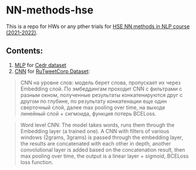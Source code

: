 # NN-methods-hse

This is a repo for HWs or any pther trials for [HSE NN methods in NLP course (2021-2022)](https://github.com/daria-sa/NNmethods_ba_hse21-22).

## Contents:
1. [MLP](MLP_cedr.ipynb) for [Cedr dataset](https://huggingface.co/datasets/cedr)
2. [CNN](CNN-HW2_1.ipynb) for [RuTweetCorp Dataset](http://study.mokoron.com):
> CNN на уровне слов: модель берет слова, пропускает их через Embedding слой. По эмбеддингам проходит CNN c фильтрами с разным окном, полученные результаты конкатенируются друг с другом по глубине, по результату конкатенации еще один сверточный слой, далее max pooling over time, на выходе линейный слой + сигмоида, функция потерь BCELoss.


> Word level CNN: The model takes words, runs them through the Embedding layer (a trained one). A CNN with filters of various windows (2grams, 3grams) is passed through the embedding layer, the results are concatenated with each other in depth, another convolutional layer is added based on the concatenation result, then max pooling over time, the output is a linear layer + sigmoid, BCELoss loss function.
